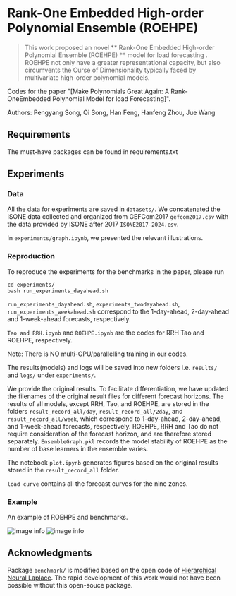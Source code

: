 # Rank-One Embedded High-order Polynomial Ensemble (ROEHPE)
> This work proposed an novel ** Rank-One Embedded High-order Polynomial Ensemble (ROEHPE) ** model for load forecasting . ROEHPE not only have a greater representational capacity, but also circumvents the Curse of Dimensionality typically faced by multivariate high-order polynomial models.

Codes for the paper "[Make Polynomials Great Again: A Rank-OneEmbedded Polynomial Model for load Forecasting]". 

Authors: Pengyang Song, Qi Song, Han Feng, Hanfeng Zhou, Jue Wang


## Requirements

The must-have packages can be found in requirements.txt


## Experiments
### Data
All the data for experiments are saved in ```datasets/```. 
We concatenated the ISONE data collected and organized from GEFCom2017 ```gefcom2017.csv``` with the data provided by ISONE after 2017 ```ISONE2017-2024.csv```.

In ```experiments/graph.ipynb```, we presented the relevant illustrations.

### Reproduction
To reproduce the experiments for the benchmarks in the paper, please run
```
cd experiments/
bash run_experiments_dayahead.sh
```

```run_experiments_dayahead.sh```, ```experiments_twodayahead.sh```, ```run_experiments_weekahead.sh``` correspond to the 1-day-ahead, 2-day-ahead and 1-week-ahead forecasts, respectively.

```Tao and RRH.ipynb``` and ```ROEHPE.ipynb``` are the codes for RRH Tao and ROEHPE, respectively.

Note: There is NO multi-GPU/parallelling training in our codes. 

The results(models) and logs will be saved into new folders i.e. ```results/``` and ```logs/``` under ```experiments/```.

We provide the original results. To facilitate differentiation, we have updated the filenames of the original result files for different forecast horizons.
The results of all models, except RRH, Tao, and ROEHPE, are stored in the folders ```result_record_all/day```, ```result_record_all/2day```, and ```result_record_all/week```, which correspond to 1-day-ahead, 2-day-ahead, and 1-week-ahead forecasts, respectively.
ROEHPE, RRH and Tao do not require consideration of the forecast horizon, and are therefore stored separately.
```EnsembleGraph.pkl``` records the model stability of ROEHPE as the number of base learners in the ensemble varies.

The notebook ```plot.ipynb``` generates figures based on the original results stored in the ```result_record_all``` folder.

```load curve``` contains all the forecast curves for the nine zones.

### Example
An example of ROEHPE and benchmarks.

![image info](./figs/comparison.png)
![image info](./figs/comparison2.png)


## Acknowledgments
Package ```benchmark/``` is modified based on the open code of [Hierarchical Neural Laplace](https://github.com/hkuedl/Multi-resolution-Energy-Forecasting). The rapid development of this work would not have been possible without this open-souce package. 
